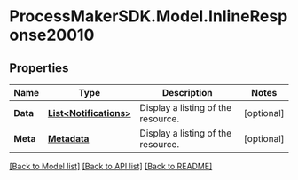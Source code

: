 
# ProcessMakerSDK.Model.InlineResponse20010

## Properties

Name | Type | Description | Notes
------------ | ------------- | ------------- | -------------
**Data** | [**List&lt;Notifications&gt;**](Notifications.md) | Display a listing of the resource. | [optional] 
**Meta** | [**Metadata**](Metadata.md) | Display a listing of the resource. | [optional] 

[[Back to Model list]](../README.md#documentation-for-models)
[[Back to API list]](../README.md#documentation-for-api-endpoints)
[[Back to README]](../README.md)

